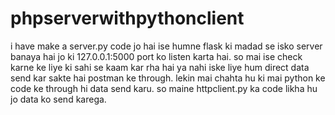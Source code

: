 # phpserverwithpythonclient
i have make a server.py code jo hai ise humne flask ki madad se isko server banaya hai jo ki 127.0.0.1:5000 port ko listen karta hai. so mai ise check karne ke liye ki sahi se kaam kar rha hai ya nahi iske liye hum direct data send kar sakte hai postman ke through. lekin mai chahta hu ki mai python ke code ke through hi data send karu. so maine httpclient.py ka code likha hu jo data ko send karega.



